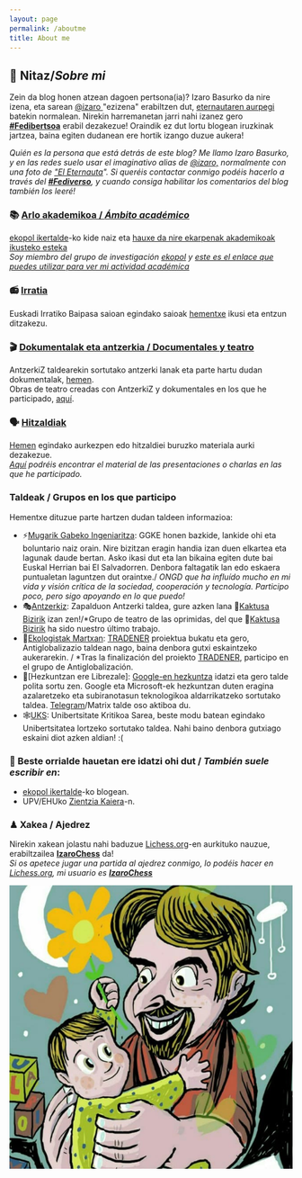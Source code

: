 ```yaml
---
layout: page
permalink: /aboutme
title: About me
---
```

## 👤 Nitaz/*Sobre mi*
Zein da blog honen atzean dagoen pertsona(ia)? Izaro Basurko da nire izena, eta sarean <a href="https://pleroma.libretux.com/izaro" target="_blank" rel="noopener">@izaro </a>"ezizena" erabiltzen dut, <a href="http://" target="_blank" rel="noopener">eternautaren aurpegi</a> batekin normalean. Nirekin harremanetan jarri nahi izanez gero [**#Fedibertsoa**](https://pleroma.libretux.com/izaro) erabil dezakezue! Oraindik ez dut lortu blogean iruzkinak jartzea, baina egiten dudanean ere hortik izango duzue aukera!

*Quién es la persona que está detrás de este blog? Me llamo Izaro Basurko, y en las redes suelo usar el imaginativo alias de <a href="https://pleroma.libretux.com/izaro">@izaro,</a> normalmente con una foto de <a href="https://es.wikipedia.org/wiki/El_Eternauta." target="_blank" rel="noopener">"El Eternauta</a>".  Si queréis contactar conmigo podéis hacerlo a través del [**#Fediverso**](https://pleroma.libretux.com/izaro), y cuando consiga habilitar los comentarios del blog también los leeré!*

### 📚 [Arlo akademikoa / *Ámbito académico*](https://izaroblog.github.io/academic)
[ekopol ikertalde](https://www.ehu.eus/eu/web/ekopol/home)-ko kide naiz eta [hauxe da nire ekarpenak akademikoak ikusteko esteka](https://izaroblog.github.io/academic)<br>
*Soy miembro del grupo de investigación [ekopol](https://www.ehu.eus/es/web/ekopol/home) y [este es el enlace que puedes utilizar para ver mi actividad académíca](https://izaroblog.github.io/academic)*

### 📻 [Irratia](https://izaroblog.github.io/collaborations/Baipasa)
Euskadi Irratiko Baipasa saioan egindako saioak [hementxe](https://izaroblog.github.io/collaborations/Baipasa) ikusi eta entzun ditzakezu.

### 🎬 [Dokumentalak eta antzerkia / Documentales y teatro](https://izaroblog.github.io/collaborations/ikus-entzunekoak)
AntzerkiZ taldearekin sortutako antzerki lanak eta parte hartu dudan dokumentalak, [hemen](https://izaroblog.github.io/collaborations/ikus-entzunekoak).<br>
Obras de teatro creadas con AntzerkiZ y dokumentales en los que he participado, [aquí](https://izaroblog.github.io/collaborations/ikus-entzunekoak).

### 🗣 [Hitzaldiak](https://izaroblog.github.io/collaborations/hitzaldiak)
[Hemen](https://izaroblog.github.io/collaborations/hitzaldiak) egindako aurkezpen edo hitzaldiei buruzko materiala aurki dezakezue.<br>
*[Aquí](https://izaroblog.github.io/collaborations/hitzaldiak) podréis encontrar el material de las presentaciones o charlas en las que he participado.*

### Taldeak / Grupos en los que participo
Hementxe dituzue parte hartzen dudan taldeen informazioa: 
- ⚡️[Mugarik Gabeko Ingeniaritza](https://euskadi.isf.es/): GGKE honen bazkide, lankide ohi eta boluntario naiz orain. Nire bizitzan eragin handia izan duen elkartea eta lagunak daude bertan. Asko ikasi dut eta lan bikaina egiten dute bai Euskal Herrian bai El Salvadorren. Denbora faltagatik lan edo eskaera puntualetan laguntzen dut oraintxe./ *ONGD que ha influído mucho en mi vida y visión crítica de la sociedad, cooperación y tecnología. Participo poco, pero sigo apoyando en lo que puedo!* 
- 🎭[Antzerkiz](https://antzerkiz.wordpress.com/): Zapalduon Antzerki taldea, gure azken lana 🌵[Kaktusa Bizirik](https://antzerkiz.wordpress.com/kaktusa-bizirik/) izan zen!/*Grupo de teatro de las oprimidas, del que 🌵[Kaktusa Bizirik](https://antzerkiz.wordpress.com/kaktusa-bizirik/) ha sido nuestro último trabajo. 
- 🌿[Ekologistak Martxan](https://www.ekologistakmartxan.org/eu/): [TRADENER](https://www.tradener.org/) proiektua bukatu eta gero, Antiglobalizazio taldean nago, baina denbora gutxi eskaintzeko aukerarekin. / *Tras la finalización del proiekto [TRADENER](https://www.tradener.org/), participo en el grupo de Antiglobalización. 
- 🐗[Hezkuntzan ere Librezale]: [Google-en hezkuntza](https://izaroblog.github.io/eu,/internet/2017/06/11/GooglenHezkuntza.html) idatzi eta gero talde polita sortu zen. Google eta Microsoft-ek hezkuntzan duten eragina azalaretzeko eta subiranotasun teknologikoa aldarrikatzeko sortutako taldea. [Telegram](https://t.me/hezkuntzanlibre)/Matrix talde oso aktiboa du. 
- 🕸[UKS](https://www.uks.eus/): Unibertsitate Kritikoa Sarea, beste modu batean egindako Unibertsitatea lortzeko sortutako taldea. Nahi baino denbora gutxiago eskaini diot azken aldian! :(

### 📝 Beste orrialde hauetan ere idatzi ohi dut / *También suele escribir en*:

- [ekopol ikertalde](https://ekopol.eus/eu/)-ko blogean.
- UPV/EHUko [Zientzia Kaiera](https://izaroblog.github.io/collaborations/ZientziaKaiera)-n.

### ♟ Xakea / Ajedrez 
Nirekin xakean jolastu nahi baduzue [Lichess.org](https://lichess.org/)-en aurkituko nauzue, erabiltzailea  **[IzaroChess](https://lichess.org/@/izarochess)** da! <br>
*Si os apetece jugar una partida al ajedrez conmigo, lo podéis hacer en [Lichess.org](https://lichess.org/), mi usuario es **[IzaroChess](https://lichess.org/@/izarochess)***

  ![](https://raw.githubusercontent.com/IzaroBlog/IzaroBlog.github.io/main/_pages/izaro.jpg)


